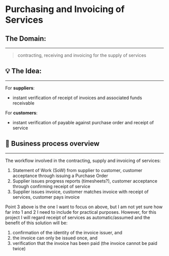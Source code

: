 # Purchasing and Invoicing of Services


## The Domain:
***
>contracting, receiving and invoicing for the supply of services


## :bulb: The Idea:
***
For **suppliers**: 
- instant verification of receipt of invoices and associated funds receivable

For **customers**:
- instant verification of payable against purchase order and receipt of service

## :currency_exchange: Business process overview
***
The workflow involved in the contracting, supply and invoicing of services:
1.  Statement of Work (SoW) from supplier to customer, customer acceptance through issuing a Purchase Order
2.  Supplier issues progress reports (timesheets?), customer acceptance through confirming receipt of service
3.  Supplier issues invoice, customer matches invoice with receipt of services, customer pays invoice



Point 3 above is the one I want to focus on above, but I am not yet sure how far into 1 and 2 I need to include for practical purposes. However, for this project I will regard receipt of services as automatic/assumed and the benefit of this solution will be:
1. confirmation of the identity of the invoice issuer, and 
2. the invoice can only be issued once, and 
3. verification that the invoice has been paid (the invoice cannot be paid twice)